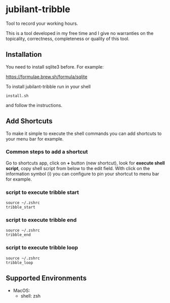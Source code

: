 # jubilant-tribble

Tool to record your working hours.

This is a tool developed in my free time and I give no warranties on the topicality, correctness, completeness or quality of this tool.

## Installation

You need to install sqlite3 before. For example:

https://formulae.brew.sh/formula/sqlite

To install jubilant-tribble run in your shell

```shell
install.sh
```

and follow the instructions.

## Add Shortcuts

To make it simple to execute the shell commands you can add shortcuts to your menu bar for example.

### Common steps to add a shortcut

Go to shortcuts app, click on __+__ button (new shortcut), look for __execute shell script__, copy shell script from below to the edit field. With click on the information symbol (i) you can configure to pin your shortcut to menu bar for example.

### script to execute tribble start
```shell
source ~/.zshrc
tribble_start
```

### script to execute tribble end
```shell
source ~/.zshrc
tribble_end
```

### script to execute tribble loop
```shell
source ~/.zshrc
tribble_loop
```

## Supported Environments

- MacOS:
  - shell: zsh
